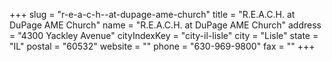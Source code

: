 +++
slug = "r-e-a-c-h--at-dupage-ame-church"
title = "R.E.A.C.H. at DuPage AME Church"
name = "R.E.A.C.H. at DuPage AME Church"
address = "4300 Yackley Avenue"
cityIndexKey = "city-il-lisle"
city = "Lisle"
state = "IL"
postal = "60532"
website = ""
phone = "630-969-9800"
fax = ""
+++
